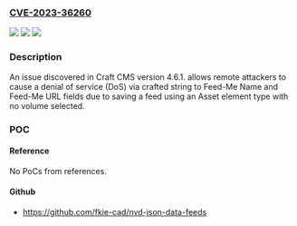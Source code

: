 ### [CVE-2023-36260](https://cve.mitre.org/cgi-bin/cvename.cgi?name=CVE-2023-36260)
![](https://img.shields.io/static/v1?label=Product&message=n%2Fa&color=blue)
![](https://img.shields.io/static/v1?label=Version&message=n%2Fa&color=blue)
![](https://img.shields.io/static/v1?label=Vulnerability&message=n%2Fa&color=brighgreen)

### Description

An issue discovered in Craft CMS version 4.6.1. allows remote attackers to cause a denial of service (DoS) via crafted string to Feed-Me Name and Feed-Me URL fields due to saving a feed using an Asset element type with no volume selected.

### POC

#### Reference
No PoCs from references.

#### Github
- https://github.com/fkie-cad/nvd-json-data-feeds

